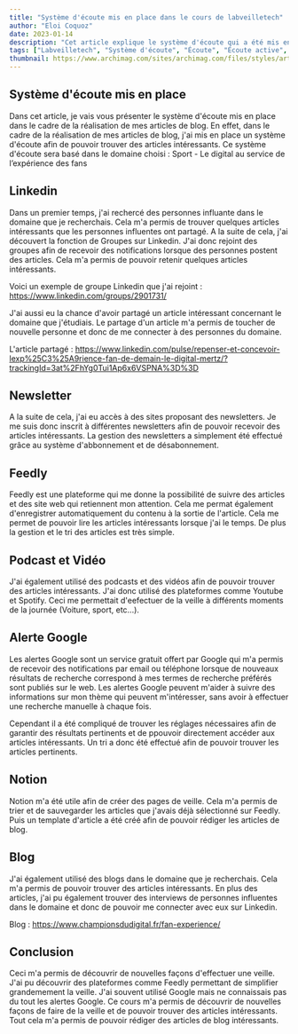 ```yaml
---
title: "Système d'écoute mis en place dans le cours de labveilletech"
author: "Eloi Coquoz"
date: 2023-01-14
description: "Cet article explique le système d'écoute qui a été mis en place dans le cadre de la réalisation de mes articles de blog."
tags: ["Labveilletech", "Système d'écoute", "Écoute", "Écoute active", "Écoute passive"]
thumbnail: https://www.archimag.com/sites/archimag.com/files/styles/article/public/web_articles/image/prestations_veille.jpg?itok=w6R6fnt6
---
```


## Système d'écoute mis en place
Dans cet article, je vais vous présenter le système d'écoute mis en place dans le cadre de la réalisation de mes articles de blog. En effet, dans le cadre de la réalisation de mes articles de blog, j'ai mis en place un système d'écoute afin de pouvoir trouver des articles intéressants. Ce système d'écoute sera basé dans le domaine choisi : Sport - Le digital au service de l’expérience des fans

## Linkedin
Dans un premier temps, j'ai rechercé des personnes influante dans le domaine que je recherchais. Cela m'a permis de trouver quelques articles intéressants que les personnes influentes ont partagé. A la suite de cela, j'ai découvert la fonction de Groupes sur Linkedin. J'ai donc rejoint des groupes afin de recevoir des notifications lorsque des personnes postent des articles. Cela m'a permis de pouvoir retenir quelques articles intéressants.

Voici un exemple de groupe Linkedin que j'ai rejoint : https://www.linkedin.com/groups/2901731/

J'ai aussi eu la chance d'avoir partagé un article intéressant concernant le domaine que j'étudiais. Le partage d'un article m'a permis de toucher de nouvelle personne et donc de me connecter à des personnes du domaine.

L'article partagé : https://www.linkedin.com/pulse/repenser-et-concevoir-lexp%25C3%25A9rience-fan-de-demain-le-digital-mertz/?trackingId=3at%2FhYg0Tui1Ap6x6VSPNA%3D%3D

## Newsletter
A la suite de cela, j'ai eu accès à des sites proposant des newsletters. Je me suis donc inscrit à différentes newsletters afin de pouvoir recevoir des articles intéressants. La gestion des newsletters a simplement été effectué grâce au système d'abbonnement et de désabonnement.

## Feedly
Feedly est une plateforme qui me donne la possibilité de suivre des articles et des site web qui retiennent mon attention. Cela me permat également d'enregistrer automatiquement du contenu à la sortie de l'article. Cela me permet de pouvoir lire les articles intéressants lorsque j'ai le temps. De plus la gestion et le tri des articles est très simple.

## Podcast et Vidéo
J'ai également utilisé des podcasts et des vidéos afin de pouvoir trouver des articles intéressants. J'ai donc utilisé des plateformes comme Youtube et Spotify. Ceci me permettait d'eefectuer de la veille à différents moments de la journée (Voiture, sport, etc...). 

## Alerte Google
Les alertes Google sont un service gratuit offert par Google qui m'a permis de recevoir des notifications par email ou téléphone lorsque de nouveaux résultats de recherche correspond à mes termes de recherche préférés sont publiés sur le web. Les alertes Google peuvent m'aider à suivre des informations sur mon thème qui peuvent  m'intéresser, sans avoir à effectuer une recherche manuelle à chaque fois.

Cependant il a été compliqué de trouver les réglages nécessaires afin de garantir des résultats pertinents et de ppouvoir directement accéder aux articles intéressants. Un tri a donc été effectué afin de pouvoir trouver les articles pertinents.

## Notion
Notion m'a été utile afin de créer des pages de veille. Cela m'a permis de trier et de sauvegarder les articles que j'avais déjà sélectionné sur Feedly. Puis un template d'article a été créé afin de pouvoir rédiger les articles de blog.

## Blog
J'ai également utilisé des blogs dans le domaine que je recherchais. Cela m'a permis de pouvoir trouver des articles intéressants. En plus des articles, j'ai pu également trouver des interviews de personnes influentes dans le domaine et donc de pouvoir me connecter avec eux sur Linkedin.

Blog : https://www.championsdudigital.fr/fan-experience/

## Conclusion
Ceci m'a permis de découvrir de nouvelles façons d'effectuer une veille. J'ai pu découvrir des plateformes comme Feedly permettant de simplifier grandemement la veille. J'ai souvent utilisé Google mais ne connaissais pas du tout les alertes Google. Ce cours m'a permis de découvrir de nouvelles façons de faire de la veille et de pouvoir trouver des articles intéressants. Tout cela m'a permis de pouvoir rédiger des articles de blog intéressants.



